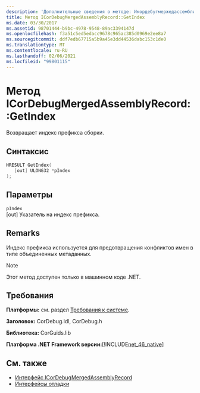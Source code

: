 ```yaml
---
description: 'Дополнительные сведения о методе: Икордебугмержедассемблирекорд:: with index'
title: Метод ICorDebugMergedAssemblyRecord::GetIndex
ms.date: 03/30/2017
ms.assetid: 98701444-b9bc-4978-9548-89ac3394147d
ms.openlocfilehash: f3a51c5ed5edacc9678c965ac385d0969e2ee8a7
ms.sourcegitcommit: ddf7edb67715a5b9a45e3dd44536dabc153c1de0
ms.translationtype: MT
ms.contentlocale: ru-RU
ms.lasthandoff: 02/06/2021
ms.locfileid: "99801115"
---
```

# <a name="icordebugmergedassemblyrecordgetindex-method"></a>Метод ICorDebugMergedAssemblyRecord::GetIndex

Возвращает индекс префикса сборки.  
  
## <a name="syntax"></a>Синтаксис  
  
```cpp  
HRESULT GetIndex(  
   [out] ULONG32 *pIndex  
);  
```  
  
## <a name="parameters"></a>Параметры  

 `pIndex`  
 [out] Указатель на индекс префикса.  
  
## <a name="remarks"></a>Remarks  

 Индекс префикса используется для предотвращения конфликтов имен в типе объединенных метаданных.  
  
> [!NOTE]
> Этот метод доступен только в машинном коде .NET.  
  
## <a name="requirements"></a>Требования  

 **Платформы:** см. раздел [Требования к системе](../../get-started/system-requirements.md).  
  
 **Заголовок:** CorDebug.idl, CorDebug.h  
  
 **Библиотека:** CorGuids.lib  
  
 **Платформа .NET Framework версии:**[!INCLUDE[net_46_native](../../../../includes/net-46-native-md.md)]  
  
## <a name="see-also"></a>См. также

- [Интерфейс ICorDebugMergedAssemblyRecord](icordebugmergedassemblyrecord-interface.md)
- [Интерфейсы отладки](debugging-interfaces.md)
